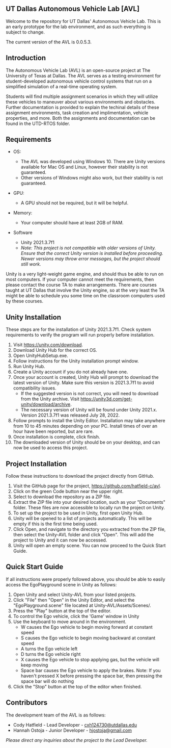## UT Dallas Autonomous Vehicle Lab [AVL]

Welcome to the repository for UT Dallas' Autonomous Vehicle Lab. This is an early prototype for the lab environment, and as such everything is subject to change.

The current version of the AVL is 0.0.5.3.

## Introduction

The Autonomous Vehicle Lab (AVL) is an open-source project at The University of Texas at Dallas. The AVL serves as a testing environment for student-developed autonomous vehicle control systems that run on a simplified simulation of a real-time operating system. 

Students will find multiple assignment scenarios in which they will utilize these vehicles to maneuver about various environments and obstacles. Further documentation is provided to explain the techinal details of these assignment environments, task creation and implimentation, vehicle properties, and more. 
Both the assignments and documentation can be found in the UTD-RTOS folder.


## Requirements

- OS: 
    - The AVL was developed using Windows 10. There are Unity versions available for Mac OS and Linux, however their stability is not guaranteed.
    - Other versions of Windows might also work, but their stability is not guaranteed.

- GPU:
    - A GPU should not be required, but it will be helpful.

- Memory:
    - Your computer should have at least 2GB of RAM.

- Software
    - Unity 2021.3.7f1
    - *Note: This project is not compatible with older versions of Unity. Ensure that the correct Unity version is installed before proceeding. Newer versions may throw error messages, but the project should still work.*

Unity is a very light-weight game engine, and should thus be able to run on most computers. If your computer cannot meet the requirements, then please contact the course TA to make arrangements. There are courses taught at UT Dallas that involve the Unity engine, so at the very least the TA might be able to schedule you some time on the classroom computers used by these courses.

## Unity Installation

These steps are for the installation of Unity 2021.3.7f1. Check system requirements to verify the program will run properly before installation.

1. Visit https://unity.com/download.
2. Download Unity Hub for the correct OS.
3. Open UnityHubSetup.exe.
4. Follow instructions for the Unity installation prompt window.
5. Run Unity Hub.
6. Create a Unity account if you do not already have one.
7. Once your account is created, Unity Hub will prompt to download the latest version of Unity. Make sure this version is 2021.3.7f1 to avoid compatibility issues.
    - If the suggested version is not correct, you will need to download from the Unity archive. Visit https://unity3d.com/get-unity/download/archive.
    - The necessary version of Unity will be found under Unity 2021.x. Version 2021.3.7f1 was released July 28, 2022.
8. Follow prompts to install the Unity Editor. Installation may take anywhere from 10 to 45 minutes depending on your PC. Install times of over an hour have been reported, but are rare.
9. Once installation is complete, click finish.
10. The downloaded version of Unity should be on your desktop, and can now be used to access this project.

## Project Installation

Follow these instructions to download the project directly from GitHub.

1. Visit the GitHub page for the project, https://github.com/hatfield-c/avl.
2. Click on the green Code button near the upper right.
3. Select to download the repository as a ZIP file.
4. Extract the ZIP file into your desired location, such as your "Documents" folder. These files are now accessible to locally run the project on Unity.
5. To set up the project to be used in Unity, first open Unity Hub.
6. Unity will be opened to a list of projects automatically. This will be empty if this is the first time being used. 
7. Click Open, and navigate to the directory you extracted from the ZIP file, then select the Unity-AVL folder and click "Open". This will add the project to Unity and it can now be accessed.
8. Unity will open an empty scene. You can now proceed to the Quick Start Guide.

## Quick Start Guide

If all instructions were properly followed above, you should be able to easily access the EgoPlayground scene in Unity as follows:
1. Open Unity and select Unity-AVL from your listed projects.
2. Click "File" then "Open" in the Unity Editor, and select the "EgoPlayground.scene" file located at Unity-AVL/Assets/Scenes/.
3. Press the "Play" button at the top of the editor.
4. To control the Ego vehicle, click the 'Game' window in Unity
5. Use the keyboard to move around in the environment. 
    - W causes the Ego vehicle to begin moving forward at constant speed 
    - S causes the Ego vehicle to begin moving backward at constant speed
    - A turns the Ego vehicle left
    - D turns the Ego vehicle right
    - X causes the Ego vehicle to stop applying gas, but the vehicle will keep moving
    - Space bar causes the Ego vehicle to apply the brakes. Note: If you haven't pressed X before pressing the space bar, then pressing the space bar will do nothing
6. Click the "Stop" button at the top of the editor when finished.

## Contributors

The development team of the AVL is as follows:
- Cody Hatfield - Lead Developer - cxh124730@utdallas.edu
- Hannah Ostoja - Junior Developer - hjostoja@gmail.com

*Please direct any inquiries about the project to the Lead Developer.*